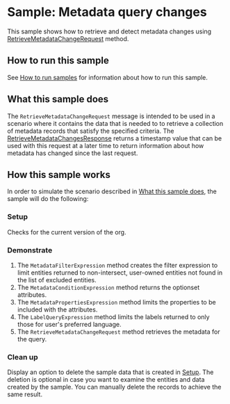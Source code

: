 # Sample: Metadata query changes

This sample shows how to retrieve and detect metadata changes using [RetrieveMetadataChangeRequest](https://docs.microsoft.com/dotnet/api/microsoft.xrm.sdk.messages.retrievemetadatachangesrequest?view=dynamics-general-ce-9) method.

## How to run this sample

See [How to run samples](https://github.com/microsoft/PowerApps-Samples/blob/master/dataverse/README.md) for information about how to run this sample.

## What this sample does

The `RetrieveMetadataChangeRequest` message is intended to be used in a scenario where it contains the data  that is needed to to retrieve a collection of metadata records that satisfy the specified criteria. The [RetrieveMetadataChangesResponse](https://docs.microsoft.com/dotnet/api/microsoft.xrm.sdk.messages.retrievemetadatachangesresponse?view=dynamics-general-ce-9) returns a timestamp value that can be used with this request at a later time to return information about how metadata has changed since the last request.

## How this sample works

In order to simulate the scenario described in [What this sample does](#what-this-sample-does), the sample will do the following:

### Setup

Checks for the current version of the org.

### Demonstrate

1. The `MetadataFilterExpression` method creates the filter expression to limit entities returned to non-intersect, user-owned entities not found in the list of excluded entities. 
2. The `MetadataConditionExpression` method returns the optionset attributes.
3. The `MetadataPropertiesExpression` method limits the properties to be included with the attributes.
4. The `LabelQueryExpression` method limits the labels returned to only those for user's preferred language.
5. The `RetrieveMetadataChangeRequest` method retrieves the metadata for the query.


### Clean up

Display an option to delete the sample data that is created in [Setup](#setup). The deletion is optional in case you want to examine the entities and data created by the sample. You can manually delete the records to achieve the same result.
